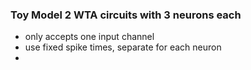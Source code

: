 ### Toy Model 2 WTA circuits with 3 neurons each

* only accepts one input channel
* use fixed spike times, separate for each neuron
* 